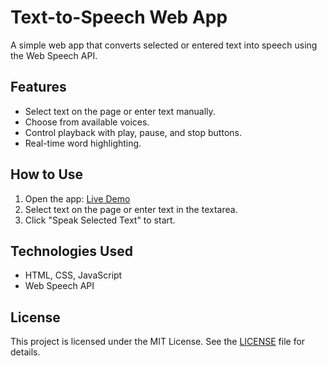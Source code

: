 # Text-to-Speech Web App

A simple web app that converts selected or entered text into speech using the Web Speech API.

## Features
- Select text on the page or enter text manually.
- Choose from available voices.
- Control playback with play, pause, and stop buttons.
- Real-time word highlighting.

## How to Use
1. Open the app: [Live Demo](https://summitpal3.github.io/sunmitpal3)
2. Select text on the page or enter text in the textarea.
3. Click "Speak Selected Text" to start.

## Technologies Used
- HTML, CSS, JavaScript
- Web Speech API

## License
This project is licensed under the MIT License. See the [LICENSE](LICENSE) file for details.
